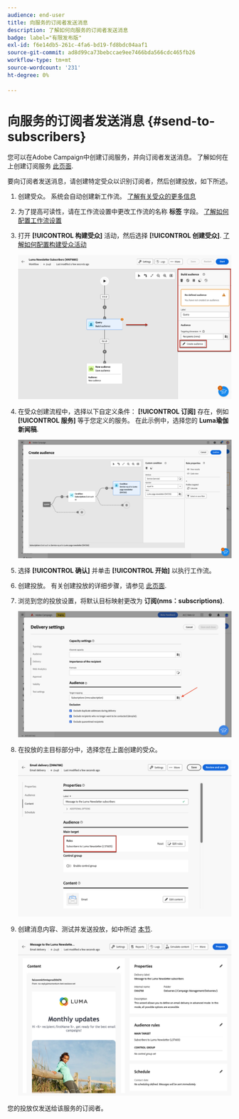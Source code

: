 ```yaml
---
audience: end-user
title: 向服务的订阅者发送消息
description: 了解如何向服务的订阅者发送消息
badge: label="有限发布版"
exl-id: f6e14db5-261c-4fa6-bd19-fd8bdc04aaf1
source-git-commit: ad8d99ca73bebccae9ee7466bda566cdc465fb26
workflow-type: tm+mt
source-wordcount: '231'
ht-degree: 0%

---
```


# 向服务的订阅者发送消息 {#send-to-subscribers}

您可以在Adobe Campaign中创建订阅服务，并向订阅者发送消息。 了解如何在上创建订阅服务 [此页面](../audience//manage-services.md#create-service).

要向订阅者发送消息，请创建特定受众以识别订阅者，然后创建投放，如下所述。

1. 创建受众。 系统会自动创建新工作流。 [了解有关受众的更多信息](../audience/create-audience.md)

1. 为了提高可读性，请在工作流设置中更改工作流的名称 **标签** 字段。 [了解如何配置工作流设置](../workflows/workflow-settings.md)

1. 打开 **[!UICONTROL 构建受众]** 活动，然后选择 **[!UICONTROL 创建受众]**. [了解如何配置构建受众活动](../workflows/activities/build-audience.md)

   ![](assets/service-create-audience.png)

1. 在受众创建流程中，选择以下自定义条件： **[!UICONTROL 订阅]** 存在，例如 **[!UICONTROL 服务]** 等于您定义的服务。 在此示例中，选择您的 **Luma瑜伽新闻稿**.

   ![](assets/service-audience-subscribers.png)

1. 选择 **[!UICONTROL 确认]** 并单击 **[!UICONTROL 开始]** 以执行工作流。

1. 创建投放。 有关创建投放的详细步骤，请参见 [此页面](../msg/gs-messages.md#create-delivery).
1. 浏览到您的投放设置，将默认目标映射更改为 **订阅(nms：subscriptions)**.

   ![](assets/service-delivery-change-mapping.png)

1. 在投放的主目标部分中，选择您在上面创建的受众。

   ![](assets/service-delivery-targeting-subscribers.png)

1. 创建消息内容、测试并发送投放，如中所述 [本节](../preview-test/preview-test.md).

   ![](assets/service-delivery-ready.png)

您的投放仅发送给该服务的订阅者。
